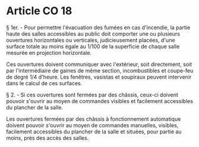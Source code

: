 # Article CO 18

§ 1er. - Pour permettre l'évacuation des fumées en cas d'incendie, la partie haute des salles accessibles au public doit comporter une ou plusieurs ouvertures horizontales ou verticales, judicieusement placées, d'une surface totale au moins égale au 1/100 de la superficie de chaque salle mesurée en projection horizontale.

Ces ouvertures doivent communiquer avec l'extérieur, soit directement, soit par l'intermédiaire de gaines de même section, incombustibles et coupe-feu de degré 1/4 d'heure. Les fenêtres, vasistas et soupiraux peuvent intervenir dans le calcul de ces surfaces.

§ 2. - Si ces ouvertures sont fermées par des châssis, ceux-ci doivent pouvoir s'ouvrir au moyen de commandes visibles et facilement accessibles du plancher de la salle.

Les ouvertures fermées par des châssis à fonctionnement automatique doivent pouvoir s'ouvrir au moyen de commandes manuelles, visibles, facilement accessibles du plancher de la salle et situées, pour partie au moins, près des accès des salles.
